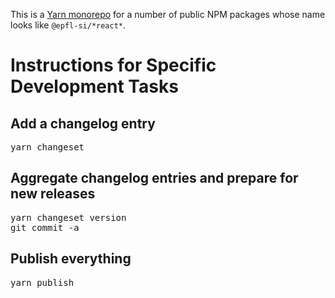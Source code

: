 This is a [Yarn monorepo](https://yarnpkg.com/features/workspaces) for a number of public NPM packages whose name looks like `@epfl-si/*react*`.

# Instructions for Specific Development Tasks

## Add a changelog entry

<pre>yarn changeset
</pre>

## Aggregate changelog entries and prepare for new releases

<pre>yarn changeset version
git commit -a
</pre>


## Publish everything

<pre>yarn publish
</pre>
